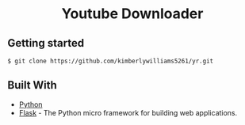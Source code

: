 # <p align="center">Youtube Downloader
  
  
## Getting started
 
```shell
$ git clone https://github.com/kimberlywilliams5261/yr.git
```

## Built With

- [Python](https://www.python.org/)
- [Flask](https://github.com/pallets/flask) - The Python micro framework for building web applications.
